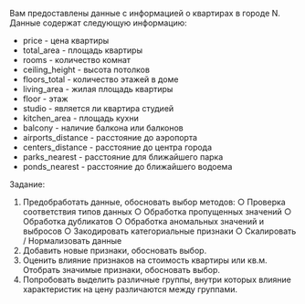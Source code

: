 Вам предоставлены данные с информацией о квартирах в городе N. Данные содержат следующую информацию:    
-	price - цена квартиры 
-	total_area - площадь квартиры 
-	rooms - количество комнат 
-	ceiling_height - высота потолков 
-	floors_total - количество этажей в доме
-	living_area - жилая площадь квартиры
-	floor - этаж 
-	studio - является ли квартира студией 
-	kitchen_area - площадь кухни
-	balcony - наличие балкона или балконов 
-	airports_distance - расстояние до аэропорта 
-	centers_distance - расстояние до центра города 
-	parks_nearest - расстояние для ближайшего парка 
-	ponds_nearest - расстояние до ближайшего водоема

Задание:    
1.	Предобработать данные, обосновать выбор методов:
○	Проверка соответствия типов данных
○	Обработка пропущенных значений
○	Обработка дубликатов
○	Обработка аномальных значений и выбросов
○	Закодировать категориальные признаки
○	Скалировать / Нормализовать данные
2.	Добавить новые признаки, обосновать выбор.
3.	Оценить влияние признаков на стоимость квартиры или кв.м. Отобрать значимые признаки, обосновать выбор.
4.	Попробовать выделить различные группы, внутри которых влияние характеристик на цену различаются между группами.

